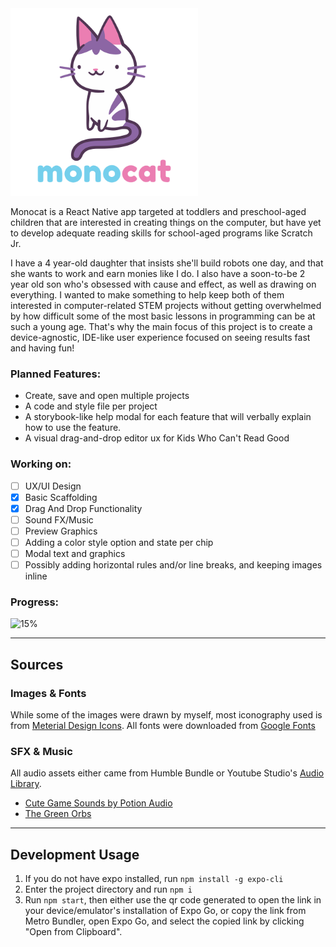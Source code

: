 <img src="assets/images/splash.png" alt="monocat" width="300">

Monocat is a React Native app targeted at toddlers and preschool-aged children that are interested in creating things on the computer, but have yet to develop adequate reading skills for school-aged programs like Scratch Jr.

I have a 4 year-old daughter that insists she'll build robots one day, and that she wants to work and earn monies like I do. I also have a soon-to-be 2 year old son who's obsessed with cause and effect, as well as drawing on everything. I wanted to make something to help keep both of them interested in computer-related STEM projects without getting overwhelmed by how difficult some of the most basic lessons in programming can be at such a young age. That's why the main focus of this project is to create a device-agnostic, IDE-like user experience focused on seeing results fast and having fun!

### Planned Features:
* Create, save and open multiple projects
* A code and style file per project
* A storybook-like help modal for each feature that will verbally explain how to use the feature.
* A visual drag-and-drop editor ux for Kids Who Can't Read Good

### Working on:
- [ ] UX/UI Design
- [X] Basic Scaffolding
- [X] Drag And Drop Functionality
- [ ] Sound FX/Music
- [ ] Preview Graphics
- [ ] Adding a color style option and state per chip
- [ ] Modal text and graphics
- [ ] Possibly adding horizontal rules and/or line breaks, and keeping images inline

### Progress: 
![15%](https://progress-bar.dev/15/?width=400)

---
## Sources

### Images & Fonts
While some of the images were drawn by myself, most iconography used is from [Meterial Design Icons](https://materialdesignicons.com/). 
All fonts were downloaded from [Google Fonts](https://fonts.google.com/)

### SFX & Music
All audio assets either came from Humble Bundle or Youtube Studio's [Audio Library](https://www.youtube.com/audiolibrary).

- [Cute Game Sounds by Potion Audio](https://potion-audio.itch.io/cute-game-sounds)
- [The Green Orbs](https://www.youtube.com/channel/UCPxH3xieuNcx_O2on0NSMcw)

---
## Development Usage
1. If you do not have expo installed, run `npm install -g expo-cli`
2. Enter the project directory and run `npm i`
3. Run `npm start`, then either use the qr code generated to open the link in your device/emulator's installation of Expo Go, or copy the link from Metro Bundler, open Expo Go, and select the copied link by clicking "Open from Clipboard".